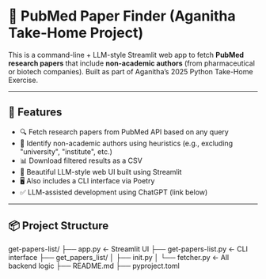 # 📘 PubMed Paper Finder (Aganitha Take-Home Project)

This is a command-line + LLM-style Streamlit web app to fetch **PubMed research papers** that include **non-academic authors** (from pharmaceutical or biotech companies). Built as part of Aganitha’s 2025 Python Take-Home Exercise.

---

## 🚀 Features

- 🔍 Fetch research papers from PubMed API based on any query
- 🧠 Identify non-academic authors using heuristics (e.g., excluding "university", "institute", etc.)
- 📊 Download filtered results as a CSV
- 💬 Beautiful LLM-style web UI built using Streamlit
- 🖥️ Also includes a CLI interface via Poetry
- ✅ LLM-assisted development using ChatGPT (link below)

---

## 📦 Project Structure

get-papers-list/
├── app.py ← Streamlit UI
├── get-papers-list.py ← CLI interface
├── get_papers_list/
│ ├── init.py
│ └── fetcher.py ← All backend logic
├── README.md
├── pyproject.toml
